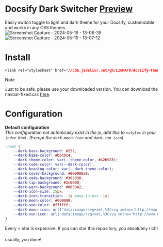 # Docsify Dark Switcher [Preview](https://docsify-dark-switcher.vercel.app/)
Easily switch toggle to light and dark theme for your Docsify, customizable and works in any CSS themes.
![Screenshot Capture - 2024-05-19 - 13-06-35](https://github.com/LIGMATV/docsify-dark-switcher/assets/143163098/90db43ce-a63e-4cb7-8edd-b137f11ff95e)
![Screenshot Capture - 2024-05-19 - 13-07-12](https://github.com/LIGMATV/docsify-dark-switcher/assets/143163098/979526dd-0981-4f29-9eee-0b708ab8e150)

# Install
 
```css
<link rel="stylesheet" href="//cdn.jsdelivr.net/gh/LIGMATV/docsify-theme-github/github.css">
```

> [!NOTE]
> Just to be safe, please use your downloaded version.
> You can download the navbar-fixed.css <a href="https://cdn.jsdelivr.net/gh/LIGMATV/docsify-theme-github/github.css" download>here</a>.

# Configuration

**Default configuration**  
*This configuration not automically exist in the js, add this to ``<style>`` in your ``index.html``. (Except the ``dark-moon-icon`` and ``dark-sun-icon``).*
```css
:root {
    --dark-base-background: #222;
    --dark-base-color: #bbc0c4;
    --dark-theme-color: var(--theme-color, #42b983);
    --dark-code-color: var(--dark-color);
    --dark-heading-color: var(--dark-theme-color);
    --dark-cover-background: #000000a8;
    --dark-code-background: #303030;
    --dark-tip-background: #2c0000;
    --dark-warn-background: #005842;
    --dark-icon-size: 25px;
    --dark-icon-transition: .1s ease-in-out .1s;
    --dark-moon-color: #000000;
    --dark-sun-color: #ffffff;
    --dark-moon-icon: url("data:image/svg+xml,%3Csvg xmlns='http://www.w3.org/2000/svg' width='32' height='32' viewBox='0 0 16 16'%3E%3Cpath fill='currentColor' d='M9.598 1.591a.749.749 0 0 1 .785-.175 7.001 7.001 0 1 1-8.967 8.967.75.75 0 0 1 .961-.96 5.5 5.5 0 0 0 7.046-7.046.75.75 0 0 1 .175-.786m1.616 1.945a7 7 0 0 1-7.678 7.678 5.499 5.499 0 1 0 7.678-7.678'/%3E%3C/svg%3E");
    --dark-sun-icon: url("data:image/svg+xml,%3Csvg xmlns='http://www.w3.org/2000/svg' width='32' height='32' viewBox='0 0 16 16'%3E%3Cpath fill='currentColor' d='M8 12a4 4 0 1 1 0-8a4 4 0 0 1 0 8m0-1.5a2.5 2.5 0 1 0 0-5a2.5 2.5 0 0 0 0 5m5.657-8.157a.75.75 0 0 1 0 1.061l-1.061 1.06a.749.749 0 0 1-1.275-.326a.749.749 0 0 1 .215-.734l1.06-1.06a.75.75 0 0 1 1.06 0Zm-9.193 9.193a.75.75 0 0 1 0 1.06l-1.06 1.061a.75.75 0 1 1-1.061-1.06l1.06-1.061a.75.75 0 0 1 1.061 0M8 0a.75.75 0 0 1 .75.75v1.5a.75.75 0 0 1-1.5 0V.75A.75.75 0 0 1 8 0M3 8a.75.75 0 0 1-.75.75H.75a.75.75 0 0 1 0-1.5h1.5A.75.75 0 0 1 3 8m13 0a.75.75 0 0 1-.75.75h-1.5a.75.75 0 0 1 0-1.5h1.5A.75.75 0 0 1 16 8m-8 5a.75.75 0 0 1 .75.75v1.5a.75.75 0 0 1-1.5 0v-1.5A.75.75 0 0 1 8 13m3.536-1.464a.75.75 0 0 1 1.06 0l1.061 1.06a.75.75 0 0 1-1.06 1.061l-1.061-1.06a.75.75 0 0 1 0-1.061M2.343 2.343a.75.75 0 0 1 1.061 0l1.06 1.061a.751.751 0 0 1-.018 1.042a.751.751 0 0 1-1.042.018l-1.06-1.06a.75.75 0 0 1 0-1.06Z'/%3E%3C/svg%3E");
}
```

Every ⭐ star is expensive. If you can star this repository, you absolutely rich!

usually, you done!
